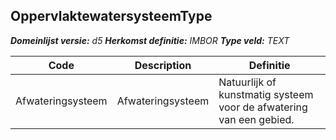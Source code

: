 ﻿## OppervlaktewatersysteemType

*__Domeinlijst versie:__ d5*
*__Herkomst definitie:__ IMBOR*
*__Type veld:__ TEXT*

|__Code__ |__Description__ |__Definitie__	|
|	---	|	---	|   ---	| 
| Afwateringsysteem | Afwateringsysteem | Natuurlijk of kunstmatig systeem voor de afwatering van een gebied. |
